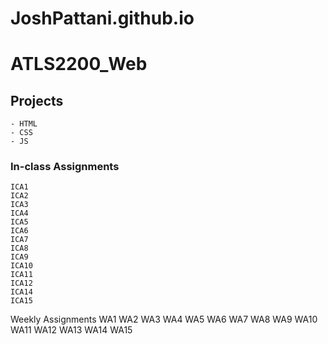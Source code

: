 # JoshPattani.github.io


# ATLS2200_Web

## Projects
    - HTML
    - CSS
    - JS

### In-class Assignments
    ICA1
    ICA2
    ICA3
    ICA4
    ICA5
    ICA6
    ICA7
    ICA8
    ICA9
    ICA10
    ICA11
    ICA12
    ICA14
    ICA15

Weekly Assignments
    WA1
    WA2
    WA3
    WA4
    WA5
    WA6
    WA7
    WA8
    WA9
    WA10
    WA11
    WA12
    WA13
    WA14
    WA15